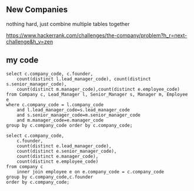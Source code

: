 ## New Companies

nothing hard, just combine multiple tables together

https://www.hackerrank.com/challenges/the-company/problem?h_r=next-challenge&h_v=zen

## my code
```mysql
select c.company_code, c.founder, 
    count(distinct l.lead_manager_code), count(distinct s.senior_manager_code), 
    count(distinct m.manager_code),count(distinct e.employee_code) 
from Company c, Lead_Manager l, Senior_Manager s, Manager m, Employee e 
where c.company_code = l.company_code 
    and l.lead_manager_code=s.lead_manager_code 
    and s.senior_manager_code=m.senior_manager_code 
    and m.manager_code=e.manager_code 
group by c.company_code order by c.company_code;
```

```mysql
select c.company_code, 
    c.founder, 
    count(distinct e.lead_manager_code), 
    count(distinct e.senior_manager_code), 
    count(distinct e.manager_code), 
    count(distinct e.employee_code)
from company c
    inner join employee e on e.company_code = c.company_code
group by c.company_code,c.founder
order by c.company_code;
